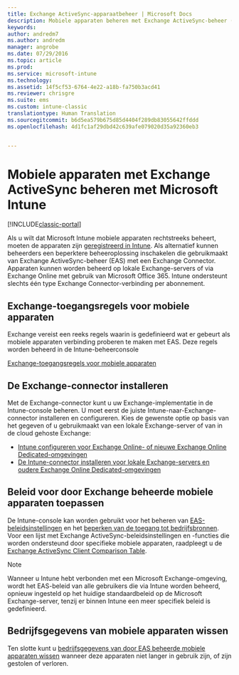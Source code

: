 ```yaml
---
title: Exchange ActiveSync-apparaatbeheer | Microsoft Docs
description: Mobiele apparaten beheren met Exchange ActiveSync-beheer (EAS) met de Exchange Connector
keywords: 
author: andredm7
ms.author: andredm
manager: angrobe
ms.date: 07/29/2016
ms.topic: article
ms.prod: 
ms.service: microsoft-intune
ms.technology: 
ms.assetid: 14f5cf53-6764-4e22-a18b-fa750b3acd41
ms.reviewer: chrisgre
ms.suite: ems
ms.custom: intune-classic
translationtype: Human Translation
ms.sourcegitcommit: b6d5ea579b675d85d4404f289db83055642ffddd
ms.openlocfilehash: 4d1fc1af29dbd42c639afe079020d35a92360eb3


---
```


# <a name="exchange-activesync-mobile-device-management-with-microsoft-intune"></a>Mobiele apparaten met Exchange ActiveSync beheren met Microsoft Intune

[!INCLUDE[classic-portal](../includes/classic-portal.md)]

Als u wilt dat Microsoft Intune mobiele apparaten rechtstreeks beheert, moeten de apparaten zijn [geregistreerd in Intune](prerequisites-for-enrollment.md). Als alternatief kunnen beheerders een beperktere beheeroplossing inschakelen die gebruikmaakt van Exchange ActiveSync-beheer (EAS) met een Exchange Connector. Apparaten kunnen worden beheerd op lokale Exchange-servers of via Exchange Online met gebruik van Microsoft Office 365. Intune ondersteunt slechts één type Exchange Connector-verbinding per abonnement.

## <a name="exchange-access-rules-for-mobile-devices"></a>Exchange-toegangsregels voor mobiele apparaten ##

Exchange vereist een reeks regels waarin is gedefinieerd wat er gebeurt als mobiele apparaten verbinding proberen te maken met EAS. Deze regels worden beheerd in de Intune-beheerconsole

[Exchange-toegangsregels voor mobiele apparaten](exchange-access-rules-for-mobile-devices.md)

## <a name="install-the-exchange-connector"></a>De Exchange-connector installeren
Met de Exchange-connector kunt u uw Exchange-implementatie in de Intune-console beheren. U moet eerst de juiste Intune-naar-Exchange-connector installeren en configureren. Kies de gewenste optie op basis van het gegeven of u gebruikmaakt van een lokale Exchange-server of van in de cloud gehoste Exchange:

-   [Intune configureren voor Exchange Online- of nieuwe Exchange Online Dedicated-omgevingen](intune-service-to-service-exchange-connector.md)
-   [De Intune-connector installeren voor lokale Exchange-servers en oudere Exchange Online Dedicated-omgevingen](intune-on-premises-exchange-connector.md)


## <a name="apply-policy-for-exchange-managed-mobile-devices"></a>Beleid voor door Exchange beheerde mobiele apparaten toepassen
De Intune-console kan worden gebruikt voor het beheren van [EAS-beleidsinstellingen](exchange-activesync-policy-settings-in-microsoft-intune.md) en het [beperken van de toegang tot bedrijfsbronnen](restrict-access-to-email-and-o365-services-with-microsoft-intune.md). Voor een lijst met Exchange ActiveSync-beleidsinstellingen en -functies die worden ondersteund door specifieke mobiele apparaten, raadpleegt u de [Exchange ActiveSync Client Comparison Table](http://go.microsoft.com/fwlink/?LinkId=247270).

> [!NOTE]
> Wanneer u Intune hebt verbonden met een Microsoft Exchange-omgeving, wordt het EAS-beleid van alle gebruikers die via Intune worden beheerd, opnieuw ingesteld op het huidige standaardbeleid op de Microsoft Exchange-server, tenzij er binnen Intune een meer specifiek beleid is gedefinieerd.

## <a name="wipe-company-data-from-mobile-devices"></a>Bedrijfsgegevens van mobiele apparaten wissen
Ten slotte kunt u [bedrijfsgegevens van door EAS beheerde mobiele apparaten wissen](wipe-for-exchange-managed-mobile-devices.md) wanneer deze apparaten niet langer in gebruik zijn, of zijn gestolen of verloren.



<!--HONumber=Dec16_HO2-->


